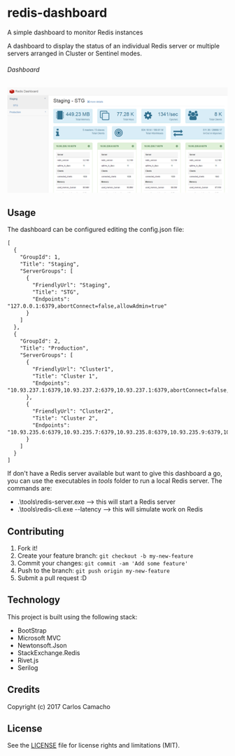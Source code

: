 # redis-dashboard
A simple dashboard to monitor Redis instances

A dashboard to display the status of an individual Redis server or multiple servers arranged in Cluster or Sentinel modes.

###### Dashboard
![dashboard](Capture.PNG)

## Usage

The dashboard can be configured editing the config.json file:
```
[
  {
    "GroupId": 1,
    "Title": "Staging",
    "ServerGroups": [
      {
        "FriendlyUrl": "Staging",
        "Title": "STG",
        "Endpoints": "127.0.0.1:6379,abortConnect=false,allowAdmin=true"
      }
    ]
  },  
  {
    "GroupId": 2,
    "Title": "Production",
    "ServerGroups": [
      {
        "FriendlyUrl": "Cluster1",
        "Title": "Cluster 1",
        "Endpoints": "10.93.237.1:6379,10.93.237.2:6379,10.93.237.1:6379,abortConnect=false,allowAdmin=true"
      },
      {
        "FriendlyUrl": "Cluster2",
        "Title": "Cluster 2",
        "Endpoints": "10.93.235.6:6379,10.93.235.7:6379,10.93.235.8:6379,10.93.235.9:6379,10.93.235.10:6379,abortConnect=false,allowAdmin=true"
      }
    ]
  }
]
```
If don't have a Redis server available but want to give this dashboard a go, you can use the executables in _tools_ folder to run a local Redis server. The commands are:
* .\tools\redis-server.exe --> this will start a Redis server
* .\tools\redis-cli.exe --latency --> this will simulate work on Redis



## Contributing

1. Fork it!
2. Create your feature branch: `git checkout -b my-new-feature`
3. Commit your changes: `git commit -am 'Add some feature'`
4. Push to the branch: `git push origin my-new-feature`
5. Submit a pull request :D

## Technology

This project is built using the following stack:
* BootStrap
* Microsoft MVC
* Newtonsoft.Json
* StackExchange.Redis
* Rivet.js
* Serilog

## Credits

Copyright (c) 2017 Carlos Camacho

## License

See the [LICENSE](LICENSE) file for license rights and limitations (MIT).